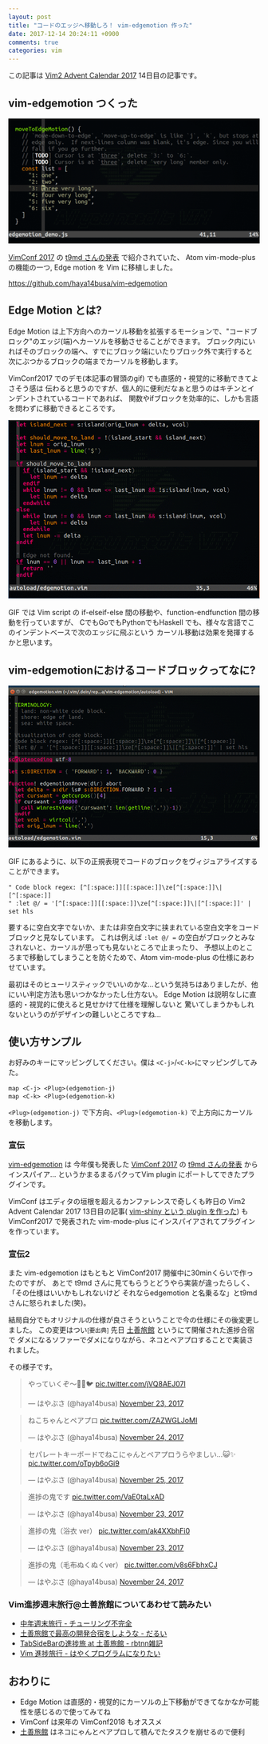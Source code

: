 ```yaml
---
layout: post
title: "コードのエッジへ移動しろ！ vim-edgemotion 作った"
date: 2017-12-14 20:24:11 +0900
comments: true
categories: vim
---
```


この記事は [Vim2 Advent Calendar 2017](https://qiita.com/advent-calendar/2017/vim2) 14日目の記事です。

## vim-edgemotion つくった

![vim-edgemotion-demo](https://raw.githubusercontent.com/haya14busa/i/4f66e3a746b4537397116e60979cc6e09348eb12/vim-edgemotion/vim-edgemotion%202017-11-04%2016-18.gif)

[VimConf 2017](http://vimconf.vim-jp.org/2017/) の [t9md
さんの発表](https://qiita.com/t9md/items/236d09fea9bcdfabdcea) で紹介されていた、
Atom vim-mode-plus の機能の一つ, Edge motion を Vim に移植しました。

https://github.com/haya14busa/vim-edgemotion

## Edge Motion とは?

Edge Motion は上下方向へのカーソル移動を拡張するモーションで、"コードブロック"のエッジ(端)へカーソルを移動させることができます。
ブロック内にいればそのブロックの端へ、すでにブロック端にいたりブロック外で実行すると次にぶつかるブロックの端までカーソルを移動します。

VimConf2017 でのデモ(本記事の冒頭のgif) でも直感的・視覚的に移動できてよさそう感は
伝わると思うのですが、個人的に便利だなぁと思うのはキチンとインデントされているコードであれば、
関数やifブロックを効率的に、しかも言語を問わずに移動できるところです。

![edgemotion indent demo](https://raw.githubusercontent.com/haya14busa/i/266c266ef7d2a3d9fa6cc026e2ac10c3e65136da/vim-edgemotion/vim-edgemotion-indent.gif)

GIF では Vim script の if-elseif-else 間の移動や、function-endfunction 間の移動を行っていますが、
CでもGoでもPythonでもHaskell でも、様々な言語でこのインデントベースで次のエッジに飛ぶという
カーソル移動は効果を発揮するかと思います。


## vim-edgemotionにおけるコードブロックってなに?

![edgemotion visualize](https://raw.githubusercontent.com/haya14busa/i/266c266ef7d2a3d9fa6cc026e2ac10c3e65136da/vim-edgemotion/vim-edgemotion-visualize.gif)

GIF にあるように、以下の正規表現でコードのブロックをヴィジュアライズすることができます。

```
" Code block regex: [^[:space:]][[:space:]]\ze[^[:space:]]\|[^[:space:]]
" :let @/ = '[^[:space:]][[:space:]]\ze[^[:space:]]\|[^[:space:]]' | set hls
```

要するに空白文字でないか、または非空白文字に挟まれている空白文字をコードブロックと見なしています。
これは例えば `:let @/ =` の空白がブロックとみなされないと、カーソルが思っても見ないところで止まったり、
予想以上のところまで移動してしまうことを防ぐためで、Atom vim-mode-plus の仕様にあわせています。

最初はそのヒューリスティックでいいのかな...という気持ちはありましたが、他にいい判定方法も思いつかなかったし仕方ない。
Edge Motion は説明なしに直感的・視覚的に使えると見せかけて仕様を理解しないと
驚いてしまうかもしれないというのがデザインの難しいところですね...

## 使い方サンプル

お好みのキーにマッピングしてください。僕は `<C-j>`/`<C-k>`にマッピングしてみた。

```
map <C-j> <Plug>(edgemotion-j)
map <C-k> <Plug>(edgemotion-k)
```

`<Plug>(edgemotion-j)` で下方向、`<Plug>(edgemotion-k)` で上方向にカーソルを移動します。

### 宣伝
[vim-edgemotion](https://github.com/haya14busa/vim-edgemotion) は
今年僕も発表した [VimConf 2017](http://vimconf.vim-jp.org/2017/) の
[t9md さんの発表](https://qiita.com/t9md/items/236d09fea9bcdfabdcea) から
インスパイア... というかまるまるパクってVim plugin にポートしてできたプラグインです。

VimConf はエディタの垣根を超えるカンファレンスで奇しくも昨日の
Vim2 Advent Calendar 2017 13日目の記事(
[vim-shiny という plugin を作った](https://qiita.com/maxmellon/items/2edc7bebe5a7762b22e1))
も VimConf2017 で発表された vim-mode-plus にインスパイアされてプラグインを作っています。

### 宣伝2
また vim-edgemotion はもともと VimConf2017 開催中に30minくらいで作ったのですが、
あとで t9md さんに見てもらうとどうやら実装が違ったらしく、「その仕様はいいかもしれないけど
それならedgemotion と名乗るな」とt9mdさんに怒られました(笑)。

結局自分でもオリジナルの仕様が良さそうということで今の仕様にその後変更しました。
この変更はつい<small>[要出典]</small> 先日 [土善旅館](http://www.dozenryokan.com/) というにて開催された進捗合宿で
ダメになるソファーでダメになりながら、ネコとペアプロすることで実装されました。

その様子です。

<blockquote class="twitter-tweet" data-lang="en"><p lang="ja" dir="ltr">やっていくぞ〜💪🏻🐦 <a href="https://t.co/jVQ8AEJ07l">pic.twitter.com/jVQ8AEJ07l</a></p>&mdash; はやぶさ (@haya14busa) <a href="https://twitter.com/haya14busa/status/933561197382721538?ref_src=twsrc%5Etfw">November 23, 2017</a></blockquote>

<blockquote class="twitter-tweet" data-lang="en"><p lang="ja" dir="ltr">ねこちゃんとペアプロ <a href="https://t.co/ZAZWGLJoMI">pic.twitter.com/ZAZWGLJoMI</a></p>&mdash; はやぶさ (@haya14busa) <a href="https://twitter.com/haya14busa/status/933951181658890240?ref_src=twsrc%5Etfw">November 24, 2017</a></blockquote>

<blockquote class="twitter-tweet" data-lang="en"><p lang="ja" dir="ltr">セパレートキーボードでねこにゃんとペアプロうらやましい…😺✨ <a href="https://t.co/oTpyb6oGi9">pic.twitter.com/oTpyb6oGi9</a></p>&mdash; はやぶさ (@haya14busa) <a href="https://twitter.com/haya14busa/status/934425547567804416?ref_src=twsrc%5Etfw">November 25, 2017</a></blockquote>

<blockquote class="twitter-tweet" data-lang="en"><p lang="ja" dir="ltr">進捗の鬼です <a href="https://t.co/VaE0taLxAD">pic.twitter.com/VaE0taLxAD</a></p>&mdash; はやぶさ (@haya14busa) <a href="https://twitter.com/haya14busa/status/933563374184538112?ref_src=twsrc%5Etfw">November 23, 2017</a></blockquote>

<blockquote class="twitter-tweet" data-lang="en"><p lang="ja" dir="ltr">進捗の鬼（浴衣 ver） <a href="https://t.co/ak4XXbhFi0">pic.twitter.com/ak4XXbhFi0</a></p>&mdash; はやぶさ (@haya14busa) <a href="https://twitter.com/haya14busa/status/933842740588175360?ref_src=twsrc%5Etfw">November 23, 2017</a></blockquote>

<blockquote class="twitter-tweet" data-lang="en"><p lang="ja" dir="ltr">進捗の鬼（毛布ぬくぬくver） <a href="https://t.co/v8s6FbhxCJ">pic.twitter.com/v8s6FbhxCJ</a></p>&mdash; はやぶさ (@haya14busa) <a href="https://twitter.com/haya14busa/status/933933166968037377?ref_src=twsrc%5Etfw">November 24, 2017</a></blockquote>

### Vim進捗週末旅行@土善旅館についてあわせて読みたい

- [中年週末旅行 - チューリング不完全](http://aomoriringo.hateblo.jp/entry/2017/11/26/225323)
- [土善旅館で最高の開発合宿をしような - だるい](https://darui.io/saikou-no-natsu/)
- [TabSideBarの進捗旅 at 土善旅館 - rbtnn雑記](http://rbtnn.hateblo.jp/entry/2017/11/27/011156)
- [Vim 進捗旅行 - はやくプログラムになりたい](http://rhysd.hatenablog.com/entry/2017/11/27/091003)


## おわりに
- Edge Motion は直感的・視覚的にカーソルの上下移動ができてなかなか可能性を感じるので使ってみてね
- VimConf は来年の VimConf2018 もオススメ
- [土善旅館](http://www.dozenryokan.com/) はネコにゃんとペアプロして積んでたタスクを崩せるので便利

<script async src="https://platform.twitter.com/widgets.js" charset="utf-8"></script>
